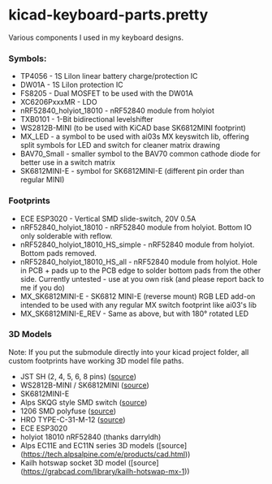 # kicad-keyboard-parts.pretty

Various components I used in my keyboard designs.

### Symbols:
 * TP4056 - 1S LiIon linear battery charge/protection IC
 * DW01A - 1S LiIon protection IC
 * FS8205 - Dual MOSFET to be used with the DW01A
 * XC6206PxxxMR - LDO
 * nRF52840_holyiot_18010 - nRF52840 module from holyiot
 * TXB0101 - 1-Bit bidirectional levelshifter
 * WS2812B-MINI (to be used with KiCAD base SK6812MINI footprint)
 * MX_LED - a symbol to be used with ai03s MX keyswitch lib, offering split symbols for LED and switch for cleaner matrix drawing
 * BAV70_Small - smaller symbol to the BAV70 common cathode diode for better use in a switch matrix
 * SK6812MINI-E - symbol for SK6812MINI-E (different pin order than regular MINI)

### Footprints
 * ECE ESP3020 - Vertical SMD slide-switch, 20V 0.5A
 * nRF52840_holyiot_18010 - nRF52840 module from holyiot. Bottom IO only solderable with reflow.
 * nRF52840_holyiot_18010_HS_simple - nRF52840 module from holyiot. Bottom pads removed.
 * nRF52840_holyiot_18010_HS_all - nRF52840 module from holyiot. Hole in PCB + pads up to the PCB edge to solder bottom pads from the other side. Currently untested - use at you own risk (and please report back to me if you do)
 * MX_SK6812MINI-E - SK6812 MINI-E (reverse mount) RGB LED add-on intended to be used with any regular MX switch footprint like ai03's lib
 * MX_SK6812MINI-E_REV - Same as above, but with 180° rotated LED

 ### 3D Models
 Note: If you put the submodule directly into your kicad project folder, all custom footprints have working 3D model file paths.
 * JST SH (2, 4, 5, 6, 8 pins) ([source](https://grabcad.com/library/jst-sh-smd-connectors-1/details?folder_id=3903823))
 * WS2812B-MINI / SK6812MINI ([source](https://grabcad.com/library/smd-ws2812b-led-1))
 * SK6812MINI-E
 * Alps SKQG style SMD switch ([source](https://grabcad.com/library/5mm-button-switch-1))
 * 1206 SMD polyfuse ([source](https://grabcad.com/library/0zcj0075af2e-1))
 * HRO TYPE-C-31-M-12 ([source](https://grabcad.com/library/type-c-31-m-12-1))
 * ECE ESP3020
 * holyiot 18010 nRF52840 (thanks darryldh)
 * Alps EC11E and EC11N series 3D models ([source] (https://tech.alpsalpine.com/e/products/cad.html))
 * Kailh hotswap socket 3D model ([source] (https://grabcad.com/library/kailh-hotswap-mx-1))